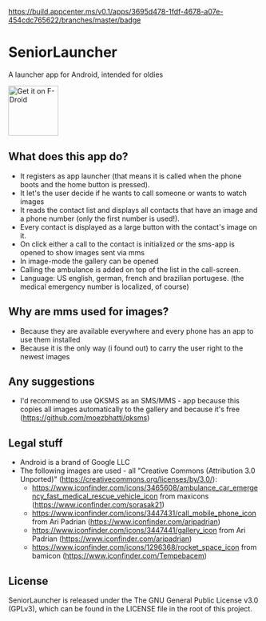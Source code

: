https://build.appcenter.ms/v0.1/apps/3695d478-1fdf-4678-a07e-454cdc765622/branches/master/badge
# SeniorLauncher
A launcher app for Android, intended for oldies

<a href="https://f-droid.org/repository/browse/?fdid=de.nodomain.tobihille.seniorlauncher"><img src="https://f-droid.org/badge/get-it-on.png" alt="Get it on F-Droid" height="100"></a>

## What does this app do?
* It registers as app launcher (that means it is called when the phone boots and the home button is pressed).
* It let's the user decide if he wants to call someone or wants to watch images
* It reads the contact list and displays all contacts that have an image and a phone number (only the first number is used!).
* Every contact is displayed as a large button with the contact's image on it.
* On click either a call to the contact is initialized or the sms-app is opened to show images sent via mms
* In image-mode the gallery can be opened
* Calling the ambulance is added on top of the list in the call-screen.
* Language: US english, german, french and brazilian portugese. (the medical emergency number is localized, of course)

## Why are mms used for images?
* Because they are available everywhere and every phone has an app to use them installed
* Because it is the only way (i found out) to carry the user right to the newest images

## Any suggestions
* I'd recommend to use QKSMS as an SMS/MMS - app because this copies all images automatically to the gallery and because it's free (https://github.com/moezbhatti/qksms)

## Legal stuff
* Android is a brand of Google LLC
* The following images are used - all "Creative Commons (Attribution 3.0 Unported)" (https://creativecommons.org/licenses/by/3.0/):
  * https://www.iconfinder.com/icons/3465608/ambulance_car_emergency_fast_medical_rescue_vehicle_icon from maxicons (https://www.iconfinder.com/sorasak21)
  * https://www.iconfinder.com/icons/3447431/call_mobile_phone_icon from Ari Padrian (https://www.iconfinder.com/aripadrian)
  * https://www.iconfinder.com/icons/3447441/gallery_icon from Ari Padrian (https://www.iconfinder.com/aripadrian)
  * https://www.iconfinder.com/icons/1296368/rocket_space_icon from bamicon (https://www.iconfinder.com/Tempebacem)
  
## License
SeniorLauncher is released under the The GNU General Public License v3.0 (GPLv3), which can be found in the LICENSE file in the root of this project.
